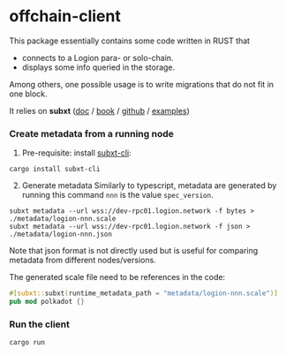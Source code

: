 # offchain-client

This package essentially contains some code written in RUST that
* connects to a Logion para- or solo-chain.
* displays some info queried in the storage.

Among others, one possible usage is to write migrations that do not fit in one block.

It relies on **subxt** ([doc](https://docs.rs/subxt/) /
[book](https://docs.rs/subxt/latest/subxt/book/index.html) /
[github](https://github.com/paritytech/subxt) /
[examples](https://github.com/paritytech/subxt/tree/master/subxt/examples))

### Create metadata from a running node

1. Pre-requisite: install [subxt-cli](https://github.com/paritytech/subxt/tree/master/cli):

```shell
cargo install subxt-cli
```

2. Generate metadata
Similarly to typescript, metadata are generated by running this command
`nnn` is the value `spec_version`.
```shell
subxt metadata --url wss://dev-rpc01.logion.network -f bytes > ./metadata/logion-nnn.scale
subxt metadata --url wss://dev-rpc01.logion.network -f json > ./metadata/logion-nnn.json
```
Note that json format is not directly used but is useful for comparing metadata from different nodes/versions.

The generated scale file need to be references in the code:
```rust
#[subxt::subxt(runtime_metadata_path = "metadata/logion-nnn.scale")]
pub mod polkadot {}
```
### Run the client

```shell
cargo run
```
